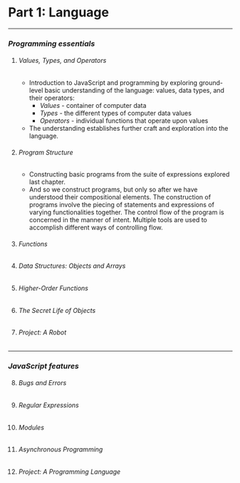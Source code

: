# Part 1: Language
---
### *Programming essentials*
1. ###### Values, Types, and Operators
    - Introduction to JavaScript and programming by exploring ground-level basic understanding of the language: values, data types, and their operators:
        - *Values* - container of computer data
        - *Types* - the different types of computer data values
        - *Operators* - individual functions that operate upon values
    - The understanding establishes further craft and exploration into the language.
2. ###### Program Structure
    - Constructing basic programs from the suite of expressions explored last chapter.
    - And so we construct programs, but only so after we have understood their compositional elements. The construction of programs involve the piecing of statements and expressions of varying functionalities together. The control flow of the program is concerned in the manner of intent. Multiple tools are used to accomplish different ways of controlling flow.
3. ###### Functions
4. ###### Data Structures: Objects and Arrays
5. ###### Higher-Order Functions
6. ###### The Secret Life of Objects
7. ###### Project: A Robot

---
### *JavaScript features*
8. ###### Bugs and Errors
9. ###### Regular Expressions
10. ###### Modules
11. ###### Asynchronous Programming
12. ###### Project: A Programming Language
